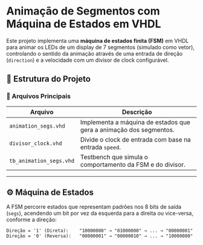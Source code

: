 # Animação de Segmentos com Máquina de Estados em VHDL

Este projeto implementa uma **máquina de estados finita (FSM)** em VHDL para animar os LEDs de um display de 7 segmentos (simulado como vetor), controlando o sentido da animação através de uma entrada de direção (`direction`) e a velocidade com um divisor de clock configurável.

## 🔧 Estrutura do Projeto

### 📁 Arquivos Principais

| Arquivo               | Descrição |
|------------------------|-----------|
| `animation_segs.vhd`  | Implementa a máquina de estados que gera a animação dos segmentos. |
| `divisor_clock.vhd`   | Divide o clock de entrada com base na entrada `speed`. |
| `tb_animation_segs.vhd` | Testbench que simula o comportamento da FSM e do divisor. |

---

## ⚙️ Máquina de Estados

A FSM percorre estados que representam padrões nos 8 bits de saída (`segs`), acendendo um bit por vez da esquerda para a direita ou vice-versa, conforme a direção:

```text
Direção = '1' (Direta):    "10000000" → "01000000" → ... → "00000001"
Direção = '0' (Reversa):   "00000001" → "00000010" → ... → "10000000"
